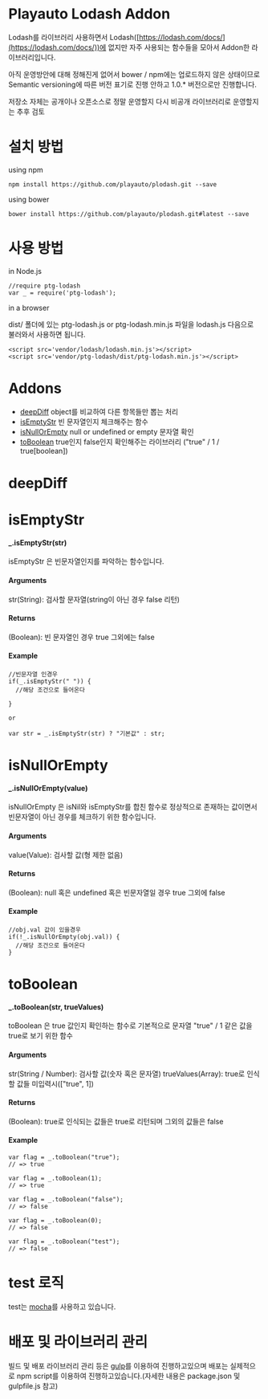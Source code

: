 # Playauto Lodash Addon #

Lodash를 라이브러리 사용하면서 Lodash([https://lodash.com/docs/](https://lodash.com/docs/))에 없지만 자주 사용되는
함수들을 모아서 Addon한 라이브러리입니다.

아직 운영방안에 대해 정해진게 없어서 bower / npm에는 업로드하지 않은 상태이므로
Semantic versioning에 따른 버전 표기로 진행 안하고
1.0.* 버전으로만 진행합니다.

저장소 자체는 공개이나 오픈소스로 정말 운영할지 다시 비공개 라이브러리로 운영할지는 추후 검토

# 설치 방법 #

using npm

```
npm install https://github.com/playauto/plodash.git --save
```

using bower

```
bower install https://github.com/playauto/plodash.git#latest --save
```

# 사용 방법 #

in Node.js

```
//require ptg-lodash
var _ = require('ptg-lodash');
```

in a browser

dist/ 폴더에 있는 ptg-lodash.js or ptg-lodash.min.js 파일을 
lodash.js 다음으로 불러와서 사용하면 됩니다.

```
<script src='vendor/lodash/lodash.min.js'></script>
<script src='vendor/ptg-lodash/dist/ptg-lodash.min.js'></script>
```

# Addons #

- [deepDiff](#deepdiff) object를 비교하여 다른 항목들만 뽑는 처리
- [isEmptyStr](#isemptystr) 빈 문자열인지 체크해주는 함수
- [isNullOrEmpty](#isnullorempty) null or undefined or empty 문자열 확인
- [toBoolean](#toboolean) true인지 false인지 확인해주는 라이브러리 ("true" / 1 / true[boolean])

# deepDiff #

# isEmptyStr #
#### _.isEmptyStr(str) ####

isEmptyStr 은 빈문자열인지를 파악하는 함수입니다.

#### Arguments ####
str(String): 검사할 문자열(string이 아닌 경우 false 리턴)

#### Returns ####
(Boolean): 빈 문자열인 경우 true 그외에는 false

#### Example ####

```
//빈문자열 인경우
if(_.isEmptyStr(" ")) {
  //해당 조건으로 들어온다
  
}

or

var str = _.isEmptyStr(str) ? "기본값" : str;
```

# isNullOrEmpty #
#### _.isNullOrEmpty(value) ####

isNullOrEmpty 은 isNil와 isEmptyStr를 합친 함수로
정상적으로 존재하는 값이면서 빈문자열이 아닌 경우를 체크하기 위한 함수입니다.

#### Arguments ####
value(Value): 검사할 값(형 제한 없음)

#### Returns ####
(Boolean): null 혹은 undefined 혹은 빈문자열일 경우 true 그외에 false

#### Example ####

```
//obj.val 값이 있을경우
if(!_.isNullOrEmpty(obj.val)) {
  //해당 조건으로 들어온다
}
```

# toBoolean #
#### _.toBoolean(str, trueValues) ####

toBoolean 은 true 값인지 확인하는 함수로
기본적으로 문자열 "true" / 1 같은 값을 true로 보기 위한 함수

#### Arguments ####
str(String / Number): 검사할 값(숫자 혹은 문자열)
trueValues(Array): true로 인식할 값들 미입력시(["true", 1])

#### Returns ####
(Boolean): true로 인식되는 값들은 true로 리턴되며 그외의 값들은 false

#### Example ####

```
var flag = _.toBoolean("true");
// => true

var flag = _.toBoolean(1);
// => true

var flag = _.toBoolean("false");
// => false

var flag = _.toBoolean(0);
// => false

var flag = _.toBoolean("test");
// => false
```

# test 로직 #

test는 [mocha](https://github.com/mochajs/mocha)를 사용하고 있습니다.

# 배포 및 라이브러리 관리 #

빌드 및 배포 라이브러리 관리 등은 [gulp](https://github.com/gulpjs/gulp)를 이용하여 진행하고있으며
배포는 실제적으로 npm script를 이용하여 진행하고있습니다.(자세한 내용은 package.json 및 gulpfile.js 참고)